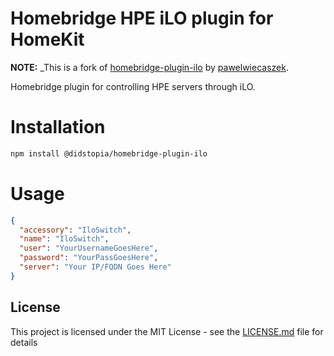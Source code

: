 # Homebridge HPE iLO plugin for HomeKit

**NOTE:** _This is a fork of [homebridge-plugin-ilo](https://github.com/pawelwiecaszek/homebridge-plugin-ilo) by [pawelwiecaszek](https://github.com/pawelwiecaszek).

Homebridge plugin for controlling HPE servers through iLO.

# Installation

```sh
npm install @didstopia/homebridge-plugin-ilo
```

# Usage

```json
{
  "accessory": "IloSwitch",
  "name": "IloSwitch",
  "user": "YourUsernameGoesHere",
  "password": "YourPassGoesHere",
  "server": "Your IP/FQDN Goes Here"
}
```

## License

This project is licensed under the MIT License - see the [LICENSE.md](LICENSE.md) file for details
